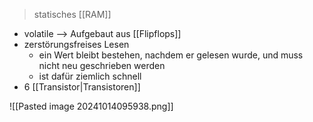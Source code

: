 > statisches [[RAM]]

- volatile --> Aufgebaut aus [[Flipflops]]
- zerstörungsfreises Lesen
	- ein Wert bleibt bestehen, nachdem er gelesen wurde, und muss nicht neu geschrieben werden
	- ist dafür ziemlich schnell
- 6 [[Transistor|Transistoren]]


![[Pasted image 20241014095938.png]]
